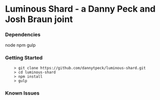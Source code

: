 # Luminous Shard - a Danny Peck and Josh Braun joint

### Dependencies
node
npm
gulp

### Getting Started
```
    > git clone https://github.com/dannytpeck/luminous-shard.git
    > cd luminous-shard
    > npm install
    > gulp
```

### Known Issues
